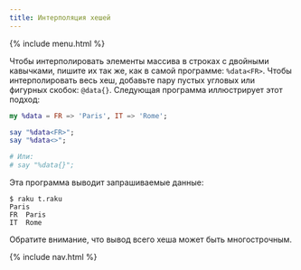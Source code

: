 ```yaml
---
title: Интерполяция хешей
---
```


{% include menu.html %}

Чтобы интерполировать элементы массива в строках с двойными кавычками, пишите их так же, как в самой программе: `%data<FR>`. Чтобы интерполировать весь хеш, добавьте пару пустых угловых или фигурных скобок: `@data{}`. Следующая программа иллюстрирует этот подход:

```raku
my %data = FR => 'Paris', IT => 'Rome';

say "%data<FR>";
say "%data<>";

# Или:
# say "%data{}";
```

Эта программа выводит запрашиваемые данные:

```console
$ raku t.raku
Paris
FR	Paris
IT	Rome
```

Обратите внимание, что вывод всего хеша может быть многострочным.

{% include nav.html %}